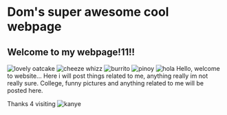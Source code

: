 # Dom's super awesome cool webpage

## Welcome to my webpage!11!!
![lovely oatcake](https://timetocookonline.files.wordpress.com/2016/12/staffsoatcakes.jpg)
![cheeze whizz](https://i.postimg.cc/kDm2ms9p/533-E8-C2-B-D1-C6-48-AD-93-FF-C658-F763051-F.jpg)
![burrito](https://i.postimg.cc/6TWBcmBt/IMG-0288.jpg)
![pinoy](https://i.ibb.co/KzKkhHq/IMG-3879.jpg)
![hola](https://i.ibb.co/cyfGbzh/IMG-4054.jpg)
Hello, welcome to website...
Here i will post things related to me, anything really im not really sure.
College, funny pictures and anything related to me will be posted here.

Thanks 4 visiting
![kanye](https://i.ytimg.com/vi/AEcmLCEk_iw/maxresdefault.jpg)
